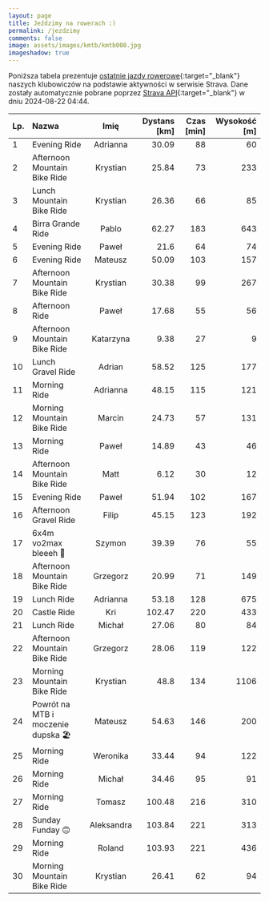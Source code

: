 ```yaml
---
layout: page
title: Jeździmy na rowerach :)
permalink: /jezdzimy
comments: false
image: assets/images/kmtb/kmtb008.jpg
imageshadow: true
---
```


Poniższa tabela prezentuje [ostatnie jazdy rowerowe](https://www.strava.com/clubs/336381){:target="_blank"} naszych klubowiczów na podstawie aktywności w serwisie Strava. Dane zostały automatycznie pobrane poprzez [Strava API](https://developers.strava.com/docs/reference/#api-Clubs-getClubActivitiesById){:target="_blank"} w dniu 2024-08-22 04:44.

Lp. | Nazwa | Imię | Dystans [km] | Czas [min] | Wysokość [m]
:--- | :--- | :---: | ---: | ---: | ---:
1|Evening Ride|Adrianna|30.09|88|60
2|Afternoon Mountain Bike Ride|Krystian|25.84|73|233
3|Lunch Mountain Bike Ride|Krystian|26.36|66|85
4|Birra Grande Ride|Pablo|62.27|183|643
5|Evening Ride|Paweł|21.6|64|74
6|Evening Ride|Mateusz|50.09|103|157
7|Afternoon Mountain Bike Ride|Krystian|30.38|99|267
8|Afternoon Ride|Paweł|17.68|55|56
9|Afternoon Mountain Bike Ride|Katarzyna|9.38|27|9
10|Lunch Gravel Ride|Adrian|58.52|125|177
11|Morning Ride|Adrianna|48.15|115|121
12|Morning Mountain Bike Ride|Marcin|24.73|57|131
13|Morning Ride|Paweł|14.89|43|46
14|Afternoon Mountain Bike Ride|Matt|6.12|30|12
15|Evening Ride|Paweł|51.94|102|167
16|Afternoon Gravel Ride|Filip|45.15|123|192
17|6x4m vo2max bleeeh 🤢|Szymon|39.39|76|55
18|Afternoon Mountain Bike Ride|Grzegorz|20.99|71|149
19|Lunch Ride|Adrianna|53.18|128|675
20|Castle Ride|Kri|102.47|220|433
21|Lunch Ride|Michał|27.06|80|84
22|Afternoon Mountain Bike Ride|Grzegorz|28.06|119|122
23|Morning Mountain Bike Ride|Krystian|48.8|134|1106
24|Powrót na MTB i moczenie dupska 🏖|Mateusz|54.63|146|200
25|Morning Ride|Weronika|33.44|94|122
26|Morning Ride|Michał|34.46|95|91
27|Morning Ride|Tomasz|100.48|216|310
28|Sunday Funday 🙃|Aleksandra|103.84|221|313
29|Morning Ride|Roland|103.93|221|436
30|Morning Mountain Bike Ride|Krystian|26.41|62|94
